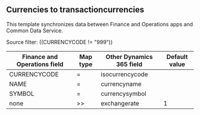 ## Currencies to transactioncurrencies

This template synchronizes data between Finance and Operations apps and Common Data Service.

Source filter: ((CURRENCYCODE != "999"))

Finance and Operations field | Map type | Other Dynamics 365 field | Default value
---|---|---|---
CURRENCYCODE | = | isocurrencycode | 
NAME | = | currencyname | 
SYMBOL | = | currencysymbol | 
none | >> | exchangerate | 1
